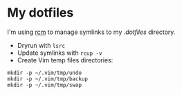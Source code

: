 # My dotfiles

I'm using [rcm](https://github.com/thoughtbot/rcm) to manage symlinks to my *.dotfiles* directory.

* Dryrun with `lsrc`
* Update symlinks with `rcup -v`
* Create Vim temp files directories:

```
mkdir -p ~/.vim/tmp/undo
mkdir -p ~/.vim/tmp/backup
mkdir -p ~/.vim/tmp/swap
```
